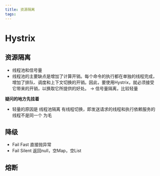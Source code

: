 ```yaml
---
title: 资源隔离
tags:
---
```


# Hystrix
## 资源隔离
* 线程池和信号量
* 线程池的主要缺点是增加了计算开销。每个命令的执行都在单独的线程完成，增加了排队、调度和上下文切换的开销。因此，要使用Hystrix，就必须接受它带来的开销，以换取它所提供的好处。 -> 信号量隔离，比较轻量

**疑问的地方先挂着**
* 轻量的原因是 线程池隔离 有线程切换，即发送请求的线程和执行依赖服务的线程不是同一个 为毛
<!-- more -->

## 降级
* Fail Fast 直接抛异常
* Fail Silent  返回null，空Map，空List

## 熔断
 


